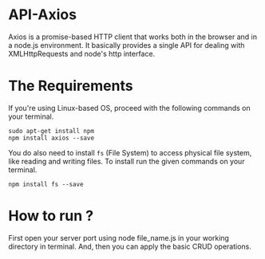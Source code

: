# API-Axios

Axios is a promise-based HTTP client that works both in the browser and in a node.js environment. It basically provides a single API for dealing with XMLHttpRequests and node's http interface.

# The Requirements

If you're using Linux-based OS, proceed with the following commands on your terminal.

```
sudo apt-get install npm
npm install axios --save
```
You do also need to install ```fs``` (File System) to access physical file system, like reading and writing files. To install run the given commands on your terminal.

```
npm install fs --save
```

# How to run ?

First open your server port using node file_name.js in your working directory in terminal. And, then you can apply the basic CRUD operations.
